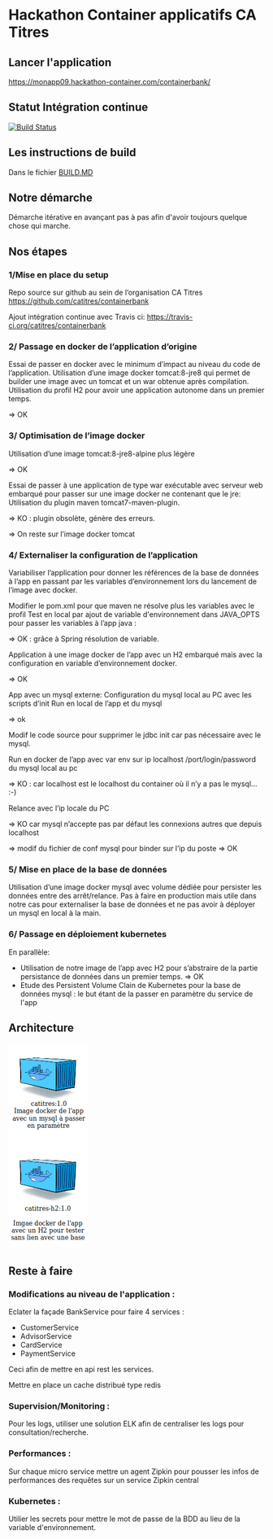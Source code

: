 # Hackathon Container applicatifs CA Titres

## Lancer l'application

https://monapp09.hackathon-container.com/containerbank/

## Statut Intégration continue

[![Build Status](https://travis-ci.org/catitres/containerbank.svg?branch=master)](https://travis-ci.org/catitres/containerbank)

## Les instructions de build

Dans le fichier [BUILD.MD](BUILD.MD)

## Notre démarche

Démarche itérative en avançant pas à pas afin d'avoir toujours quelque chose qui marche.


## Nos étapes

### 1/Mise en place du setup

Repo source sur github au sein de l’organisation CA Titres
https://github.com/catitres/containerbank

Ajout intégration continue avec Travis ci:
https://travis-ci.org/catitres/containerbank

### 2/ Passage en docker de l’application d’origine
Essai de passer en docker avec le minimum d’impact au niveau du code de l’application.
Utilisation d’une image docker tomcat:8-jre8 qui permet de builder une image avec un tomcat et un war obtenue après compilation.
Utilisation du profil H2 pour avoir une application autonome dans un premier temps.

=> OK

### 3/ Optimisation de l’image docker
Utilisation d’une image tomcat:8-jre8-alpine plus légère

=> OK

Essai de passer à une application de type war exécutable avec serveur web embarqué pour passer sur une image docker ne contenant que le jre:
Utilisation du plugin maven tomcat7-maven-plugin.

=> KO : plugin obsolète, génère des erreurs.

=> On reste sur l’image docker tomcat

### 4/ Externaliser la configuration de l’application
Variabiliser l’application pour donner les références de la base de données à l’app en passant par les variables d’environnement lors du lancement de l’image avec docker.

Modifier le pom.xml pour que maven ne résolve plus les variables avec le profil
Test en local par ajout de variable d'environnement dans JAVA_OPTS pour passer les variables à l’app java :

=> OK : grâce à Spring résolution de variable.

Application à une image docker de l’app avec un H2 embarqué mais avec la configuration en variable d’environnement docker.

=> OK

App avec un mysql externe:
Configuration du mysql local au PC avec les scripts d’init
Run en local de l’app et du mysql

=> ok

Modif le code source pour supprimer le jdbc init car pas nécessaire avec le mysql.

Run en docker de l’app avec var env sur ip localhost /port/login/password du mysql local au pc

=> KO : car localhost est le localhost du container où il n’y a pas le mysql… :-)

Relance avec l’ip locale du PC

=> KO car mysql n’accepte pas par défaut les connexions autres que depuis localhost

=> modif du fichier de conf mysql pour binder sur l’ip du poste
=> OK

### 5/ Mise en place de la base de données
Utilisation d’une image docker mysql avec volume dédiée pour persister les données entre des arrêt/relance.
Pas à faire en production mais utile dans notre cas pour externaliser la base de données et ne pas avoir à déployer un mysql en local à la main.

### 6/ Passage en déploiement kubernetes
En parallèle:
- Utilisation de notre image de l’app avec H2 pour s’abstraire de la partie persistance de données dans un premier temps.
   => OK
- Etude des Persistent Volume Clain de Kubernetes pour la base de données mysql : le but étant de la passer en paramètre du service de l'app


## Architecture
![Image of Architecture](Architecture.png)


## Reste à faire

### Modifications au niveau de l'application :

Eclater la façade BankService pour faire 4 services :
- CustomerService
- AdvisorService
- CardService
- PaymentService

Ceci afin de mettre en api rest les services.

Mettre en place un cache distribué type redis

### Supervision/Monitoring :
Pour les logs, utiliser une solution ELK afin de centraliser les logs pour consultation/recherche.

### Performances :
Sur chaque micro service mettre un agent Zipkin pour pousser les infos de performances des requêtes sur un service Zipkin central

### Kubernetes :
Utilier les secrets pour mettre le mot de passe de la BDD au lieu de la variable d'environnement.
